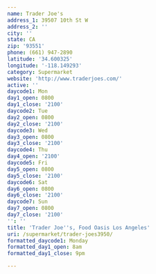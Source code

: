 ```yaml
---
name: Trader Joe's
address_1: 39507 10th St W
address_2: ''
city: ''
state: CA
zip: '93551'
phone: (661) 947-2890
latitude: '34.600325'
longitude: '-118.149293'
category: Supermarket
website: 'http://www.traderjoes.com/'
active: ''
daycode1: Mon
day1_open: 0800
day1_close: '2100'
daycode2: Tue
day2_open: 0800
day2_close: '2100'
daycode3: Wed
day3_open: 0800
day3_close: '2100'
daycode4: Thu
day4_open: '2100'
daycode5: Fri
day5_open: 0800
day5_close: '2100'
daycode6: Sat
day6_open: 0800
day6_close: '2100'
daycode7: Sun
day7_open: 0800
day7_close: '2100'
'': ''
title: 'Trader Joe''s, Food Oasis Los Angeles'
uri: /supermarket/trader-joes3950/
formatted_daycode1: Monday
formatted_day1_open: 8am
formatted_day1_close: 9pm

---
```

